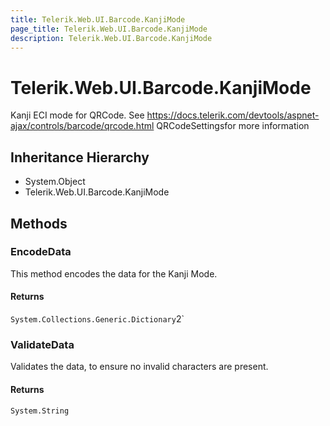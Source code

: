 ```yaml
---
title: Telerik.Web.UI.Barcode.KanjiMode
page_title: Telerik.Web.UI.Barcode.KanjiMode
description: Telerik.Web.UI.Barcode.KanjiMode
---
```


# Telerik.Web.UI.Barcode.KanjiMode

Kanji ECI mode for QRCode.
            See https://docs.telerik.com/devtools/aspnet-ajax/controls/barcode/qrcode.html QRCodeSettingsfor more information

## Inheritance Hierarchy

* System.Object
* Telerik.Web.UI.Barcode.KanjiMode

## Methods

###  EncodeData

This method encodes the data for the Kanji Mode.

#### Returns

`System.Collections.Generic.Dictionary`2` 

###  ValidateData

Validates the data,  to ensure no invalid characters are present.

#### Returns

`System.String` 

